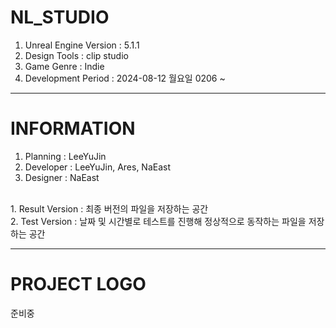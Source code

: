 # NL_STUDIO
1. Unreal Engine Version : 5.1.1
2. Design Tools : clip studio
3. Game Genre : Indie
4. Development Period : 2024-08-12 월요일 0206 ~ 

---

# INFORMATION
1. Planning : LeeYuJin
2. Developer : LeeYuJin, Ares, NaEast
3. Designer : NaEast
<br/>
1. Result Version : 최종 버전의 파일을 저장하는 공간<br/>
2. Test Version : 날짜 및 시간별로 테스트를 진행해 정상적으로 동작하는 파일을 저장하는 공간
   
---

# PROJECT LOGO
준비중
